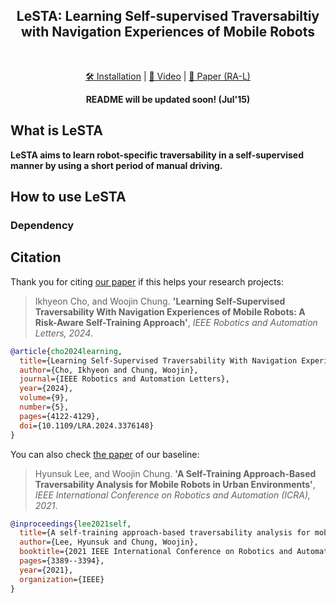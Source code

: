 <div align="center">

<!-- Title -->
## LeSTA: Learning Self-supervised Traversabiltiy with Navigation Experiences of Mobile Robots

<div>
<br>

[🛠️ Installation](#get-the-data) | [🎥 Video]() | [📖 Paper (RA-L)](https://ieeexplore.ieee.org/document/10468651)

**README will be updated soon! (Jul'15)**
<br>

<div align="left">
<div>

## What is LeSTA
**LeSTA aims to learn robot-specific traversability in a self-supervised manner by using a short period of manual driving.**

## How to use LeSTA

### Dependency


<!-- 

## Installation
### Dependencies

This software is built on the Robotic Operating System ([ROS](https://www.ros.org/)), which needs to be [installed](http://wiki.ros.org) first. Additionally, the Traversability Mapping depends on following software:

- [Grid Map](https://github.com/anybotics/grid_map) (grid map library for mobile robots)
- [Point Cloud Library (PCL)](http://pointclouds.org/) (point cloud processing),
- [Eigen](http://eigen.tuxfamily.org) (linear algebra library).
- [isr ros_utils](https://github.com/Ikhyeon-Cho/isr_ros_utils) (custom ROS Wrapper library for convenient usage of roscpp interfaces).

### Building

In order to install the Traversability Mapping, clone the latest version from this repository into your catkin workspace and compile the package using ROS.

    cd catkin_workspace/src
    git clone https://github.com/Ikhyeon-Cho/traversability_mapping.git
    cd ../
    catkin build -DCMAKE_BUILD_TYPE=Release

## Basic Usage
In order to get the Traversability Mapping to run with your robot, you will need to adapt a few parameters. These are specifically the parameter files in `config` folder.

To start with local traversability mapping, use command

    roslaunch traversability_mapping run.launch


### Node: local_terrain_mapping

This is the main Robot-Centric Elevation Mapping node. It uses the distance sensor measurements and the pose and covariance of the robot to generate an elevation map with variance estimates. -->


<!-- #### Subscribed Topics -->

<!-- * **`/points`** ([sensor_msgs/PointCloud2])

    The distance measurements.

* **`/tf`** ([tf/tfMessage])

    The transformation tree.


#### Published Topics

* **`elevation_map`** ([grid_map_msgs/GridMap])

    The entire (fused) elevation map. It is published periodically (see `fused_map_publishing_rate` parameter) or after the `trigger_fusion` service is called.

* **`elevation_map_raw`** ([grid_map_msgs/GridMap])

    The entire (raw) elevation map before the fusion step.


#### Services

* **`trigger_fusion`** ([std_srvs/Empty])

    Trigger the fusing process for the entire elevation map and publish it. For example, you can trigger the map fusion step from the console with

        rosservice call /elevation_mapping/trigger_fusion

* **`get_submap`** ([grid_map_msgs/GetGridMap])

    Get a fused elevation submap for a requested position and size. For example, you can get the fused elevation submap at position (-0.5, 0.0) and size (0.5, 1.2) described in the odom frame and save it to a text file form the console with

        rosservice call -- /elevation_mapping/get_submap odom -0.5 0.0 0.5 1.2 []

* **`get_raw_submap`** ([grid_map_msgs/GetGridMap])

    Get a raw elevation submap for a requested position and size. For example, you can get the raw elevation submap at position (-0.5, 0.0) and size (0.5, 1.2) described in the odom frame and save it to a text file form the console with

        rosservice call -- /elevation_mapping/get_raw_submap odom -0.5 0.0 0.5 1.2 []

* **`clear_map`** ([std_srvs/Empty])

    Initiates clearing of the entire map for resetting purposes. Trigger the map clearing with

        rosservice call /elevation_mapping/clear_map

* **`masked_replace`** ([grid_map_msgs/SetGridMap])

    Allows for setting the individual layers of the elevation map through a service call. The layer mask can be used to only set certain cells and not the entire map. Cells containing NAN in the mask are not set, all the others are set. If the layer mask is not supplied, the entire map will be set in the intersection of both maps. The provided map can be of different size and position than the map that will be altered. An example service call to set some cells marked with a mask in the elevation layer to 0.5 is

        rosservice call /elevation_mapping/masked_replace "map:
          info:
            header:
              seq: 3
              stamp: {secs: 3, nsecs: 80000000}
              frame_id: 'odom'
            resolution: 0.1
            length_x: 0.3
            length_y: 0.3
            pose:
              position: {x: 5.0, y: 0.0, z: 0.0}
              orientation: {x: 0.0, y: 0.0, z: 0.0, w: 0.0}
          layers: [elevation,mask]
          basic_layers: [elevation]
          data:
          - layout:
              dim:
              - {label: 'column_index', size: 3, stride: 9}
              - {label: 'row_index', size: 3, stride: 3}
              data_offset: 0
            data: [0.5, 0.5, 0.5, 0.5, 0.5, 0.5, 0.5, 0.5, 0.5]
          - layout:
              dim:
              - {label: 'column_index', size: 3, stride: 9}
              - {label: 'row_index', size: 3, stride: 3}
              data_offset: 0
            data: [0, 0, 0, .NAN, .NAN, .NAN, 0, 0, 0]
          outer_start_index: 0
          inner_start_index: 0"

* **`save_map`** ([grid_map_msgs/ProcessFile])

    Saves the current fused grid map and raw grid map to rosbag files. Field `topic_name` must be a base name, i.e. no leading slash character (/). If field `topic_name` is empty, then `elevation_map` is used per default. Example with default topic name

        rosservice call /elevation_mapping/save_map "file_path: '/home/integration/elevation_map.bag' topic_name: ''"

* **`load_map`** ([grid_map_msgs/ProcessFile])

    Loads the fused grid map and raw grid map from rosbag files. Field `topic_name` must be a base name, i.e. no leading slash character (/). If field `topic_name` is empty, then `elevation_map` is used per default. Example with default topic name

        rosservice call /elevation_mapping/load_map "file_path: '/home/integration/elevation_map.bag' topic_name: ''"

* **`reload_parameters`** ([std_srvs/Trigger])

  Triggers a re-load of all elevation mapping parameters, can be used to online reconfigure the parameters. Example usage:

        rosservice call /elevation_mapping/reload_parameters {}

* **`disable_updates`** ([std_srvs/Empty])

    Stops updating the elevation map with sensor input. Trigger the update stopping with

        rosservice call /elevation_mapping/disable_updates {}

* **`enable_updates`** ([std_srvs/Empty])

    Start updating the elevation map with sensor input. Trigger the update starting with

        rosservice call /elevation_mapping/enable_updates {}

#### Parameters

* **`DEPRECATED point_cloud_topic`** (string, default: "/points")

    The name of the distance measurements topic. Use input_sources instead. 
    
* **`input_sources`** (list of input sources, default: none)

    Here you specify your inputs to elevation mapping, currently "pointcloud" inputs are supported. 
    
    Example configuration:
    ```yaml
    input_sources:
        front: # A name to identify the input source
          type: pointcloud # Supported types: pointcloud
          topic: /lidar_front/depth/points
          queue_size: 1
          publish_on_update: true # Wheter to publish the elevation map after a callback from this source. 
        rear:
          type: pointcloud
          topic: /lidar_rear/depth/points
          queue_size: 5
          publish_on_update: false
    ```
    No input sources can be configured with an empty array:
    ```yaml
    input_sources: []
    ```
* **`robot_pose_topic`** (string, default: "/robot_state/pose")

    The name of the robot pose and covariance topic.

* **`base_frame_id`** (string, default: "/robot")

    The id of the robot base tf frame.

* **`map_frame_id`** (string, default: "/map")

    The id of the tf frame of the elevation map.

* **`track_point_frame_id`** (string, default: "/robot")

    The elevation map is moved along with the robot following a *track point*. This is the id of the tf frame in which the track point is defined.

* **`track_point_x`**, **`track_point_y`**, **`track_point_z`** (double, default: 0.0, 0.0, 0.0)

    The elevation map is moved along with the robot following a *track point*. This is the position of the track point in the `track_point_frame_id`.

* **`robot_pose_cache_size`** (int, default: 200, min: 0)

    The size of the robot pose cache.

* **`min_update_rate`** (double, default: 2.0)

    The mininum update rate (in Hz) at which the elevation map is updated either from new measurements or the robot pose estimates.

* **`fused_map_publishing_rate`** (double, default: 1.0)

    The rate for publishing the entire (fused) elevation map.

* **`relocate_rate`** (double, default: 3.0)

    The rate (in Hz) at which the elevation map is checked for relocation following the tracking point.

* **`length_in_x`**, **`length_in_y`** (double, default: 1.5, min: 0.0)

    The size (in m) of the elevation map.

* **`position_x`**, **`position_y`** (double, default: 0.0)

    The position of the elevation map center, in the elevation map frame. This parameter sets the planar position offsets between the generated elevation map and the frame in which it is published (`map_frame_id`). It is only useful if no `track_point_frame_id` parameter is used.

* **`resolution`** (double, default: 0.01, min: 0.0)

    The resolution (cell size in m/cell) of the elevation map.

* **`min_variance`**, **`max_variance`** (double, default: 9.0e-6, 0.01)

    The minimum and maximum values for the elevation map variance data.

* **`mahalanobis_distance_threshold`** (double, default: 2.5)

    Each cell in the elevation map has an uncertainty for its height value. Depending on the Mahalonobis distance of the existing height distribution and the new measurements, the incoming data is fused with the existing estimate, overwritten, or ignored. This parameter determines the threshold on the Mahalanobis distance which determines how the incoming measurements are processed.

* **`sensor_processor/ignore_points_above`** (double, default: inf)
    A hard threshold on the height of points introduced by the depth sensor. Points with a height over this threshold will not be considered valid during the data collection step.

* **`sensor_processor/ignore_points_below`** (double, default: -inf)
    A hard threshold on the height of points introduced by the depth sensor. Points with a height below this threshold will not be considered valid during the data collection step.

* **`multi_height_noise`** (double, default: 9.0e-7)

    Noise added to measurements that are higher than the current elevation map at that particular position. This noise-adding process is only performed if a point falls over the Mahalanobis distance threshold. A higher value is useful to adapt faster to dynamic environments (e.g., moving objects), but might cause more noise in the height estimation.

* **`min_horizontal_variance`**, **`max_horizontal_variance`** (double, default: pow(resolution / 2.0, 2), 0.5)

    The minimum and maximum values for the elevation map horizontal variance data.

* **`enable_visibility_cleanup`** (bool, default: true)

    Enable/disable a separate thread that removes elements from the map which are not visible anymore, by means of ray-tracing, originating from the sensor frame.

* **`visibility_cleanup_rate`** (double, default: 1.0)

    The rate (in Hz) at which the visibility clean-up is performed.

* **`enable_continuous_cleanup`** (bool, default: false)

    Enable/disable a continuous clean-up of the elevation map. If enabled, on arrival of each new sensor data the elevation map will be cleared and filled up only with the latest data from the sensor. When continuous clean-up is enabled, visibility clean-up will automatically be disabled since it is not needed in this case.
    
* **`num_callback_threads`** (int, default: 1, min: 1)
    The number of threads to use for processing callbacks. More threads results in higher throughput, at cost of more resource usage. 

* **`postprocessor_pipeline_name`** (string, default: postprocessor_pipeline)

    The name of the pipeline to execute for postprocessing. It expects a pipeline configuration to be loaded in the private namespace of the node under this name. 
    E.g.:
    ```
      <node pkg="elevation_mapping" type="elevation_mapping" name="elevation_mapping" output="screen">
          ...
          <rosparam command="load" file="$(find elevation_mapping_demos)/config/postprocessor_pipeline.yaml" />
      </node>
    ```
    A pipeline is a grid_map_filter chain, see grid_map_demos/filters_demo.yaml and [ros / filters](http://wiki.ros.org/filters) for more information. 

* **`postprocessor_num_threads`** (int, default: 1, min: 1)

    The number of threads to use for asynchronous postprocessing. More threads results in higher throughput, at cost of more resource usage. 

* **`scanning_duration`** (double, default: 1.0)

    The sensor's scanning duration (in s) which is used for the visibility cleanup. Set this roughly to the duration it takes between two consecutive full scans (e.g. 0.033 for a ToF camera with 30 Hz, or 3 s for a rotating laser scanner). Depending on how dense or sparse your scans are, increase or reduce the scanning duration. Smaller values lead to faster dynamic object removal and bigger values help to reduce faulty map cleanups.

* **`sensor_cutoff_min_depth`**, **`sensor_cutoff_max_depth`** (double, default: 0.2, 2.0)

    The minimum and maximum values for the length of the distance sensor measurements. Measurements outside this interval are ignored.

* **`sensor_model_normal_factor_a`**, **`sensor_model_normal_factor_b`**, **`sensor_model_normal_factor_c`**, **`sensor_model_lateral_factor`** (double)

    The data for the sensor noise model.

* **`initialize_elevation_map`** (bool),
  **`initialization_method`** (int),
  **`length_in_x_init_submap`** (double, m),
  **`length_in_y_init_submap`** (double, m),
  **`init_submap_height_offset`** (double, m),
  **`init_submap_variance`** (double),
  **`target_frame_init_submap`** (string)
  
  If enabled (`initialize_elevation_map`: true), 
  initializes a plane (`initialization_method`: 0) of size (`submap_length_x`, `submap_length_y`) 
  at a height offset of `init_submap_height_offset` around the origin of `target_frame_init_submap`. 
  The variance is set to `init_submap_variance`.

* **`increase_height_alpha`** (double, default: 0.0, min: 0.0, max: 0.99)

  elevation = increase_height_alpha * previous_z + (1.0 - increase_height_alpha) * new_measured_z
  Convex combination parameter to form a new, fused height observation for out of distribution points.
  Observations with a height above the upper mahalanobis threshold for cells that have not been observed for `scanning_duration`
  trigger a re-initialization of the height estimate. The re-initialization is parameterized as convex combination of the prior height
  estimate and the observation:
  - 0.0: The new observation serves as is to initialize a new mode, prior data is discarded.
  - 1.0: The new observation of a higher, out of distribution, point from the current scan is not put into account. The prior is kept as
    mode.
  - In between: A higher value puts more bias on the existing, prior estimate. A convex combination of both height and variance between
    estimate and measurement will be formed to initialize the new gaussian height distribution. -->

## Citation
Thank you for citing [our paper](https://ieeexplore.ieee.org/document/10468651) if this helps your research projects:
> Ikhyeon Cho, and Woojin Chung. **'Learning Self-Supervised Traversability With Navigation Experiences of Mobile Robots: A Risk-Aware Self-Training Approach'**, *IEEE Robotics and Automation Letters, 2024*.
```bibtex
@article{cho2024learning,
  title={Learning Self-Supervised Traversability With Navigation Experiences of Mobile Robots: A Risk-Aware Self-Training Approach}, 
  author={Cho, Ikhyeon and Chung, Woojin},
  journal={IEEE Robotics and Automation Letters}, 
  year={2024},
  volume={9},
  number={5},
  pages={4122-4129},
  doi={10.1109/LRA.2024.3376148}
}
```

You can also check [the paper](https://ieeexplore.ieee.org/document/9561394) of our baseline:
> Hyunsuk Lee, and Woojin Chung. **'A Self-Training Approach-Based Traversability Analysis for Mobile Robots in Urban Environments'**, *IEEE International Conference on Robotics and Automation (ICRA), 2021*.
```bibtex
@inproceedings{lee2021self,
  title={A self-training approach-based traversability analysis for mobile robots in urban environments},
  author={Lee, Hyunsuk and Chung, Woojin},
  booktitle={2021 IEEE International Conference on Robotics and Automation (ICRA)},
  pages={3389--3394},
  year={2021},
  organization={IEEE}
}
```